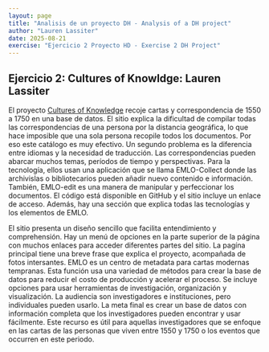 ```yaml
---
layout: page
title: "Analisis de un proyecto DH - Analysis of a DH project"
author: "Lauren Lassiter"
date: 2025-08-21
exercise: "Ejercicio 2 Proyecto HD - Exercise 2 DH Project"
---
```

## Ejercicio 2: Cultures of Knowldge: Lauren Lassiter

El proyecto [Cultures of Knowledge](https://www.culturesofknowledge.org/?page_id=28) recoje cartas y correspondencia de 1550 a 1750 en una base de datos. El sitio explica la dificultad de compilar todas las correspondencias de una persona por la distancia geográfica, lo que hace imposible que una sola persona recopile todos los documentos. Por eso este catálogo es muy efectivo. Un segundo problema es la diferencia entre idiomas y la necesidad de traducción. Las correspondencias pueden abarcar muchos temas, períodos de tiempo y perspectivas. Para la tecnología, ellos usan una aplicación que se llama EMLO-Collect donde las archivislas o bibliotecarios pueden añadir nuevo contenido e información. También, EMLO-edit es una manera de manipular y perfeccionar los documentos. El código está disponible en GitHub y el sitio incluye un enlace de acceso. Además, hay una sección que explica todas las tecnologías y los elementos de EMLO. 

El sitio presenta un diseño sencillo que facilita entendimiento y comprehensión. Hay un menú de opciones en la parte superior de la página con muchos enlaces para acceder diferentes partes del sitio. La pagína principal tiene una breve frase que explica el proyecto, acompañada de fotos intersantes. EMLO es un centro de metadata para cartas modernas tempranas. Esta función usa una variedad de métodos para crear la base de datos para reducir el costo de producción y acelerar el proceso. Se incluye opciones para usar herramientas de investigación, organización y visualización. La audiencia son investigadores e instituciones, pero individuales pueden usarlo. La meta final es crear un base de datos con información completa que los investigadores pueden encontrar y usar fácilmente. Este recurso es útil para aquellas investigadores que se enfoque en las cartas de las personas que viven entre 1550 y 1750 o los eventos que occurren en este periodo. 

